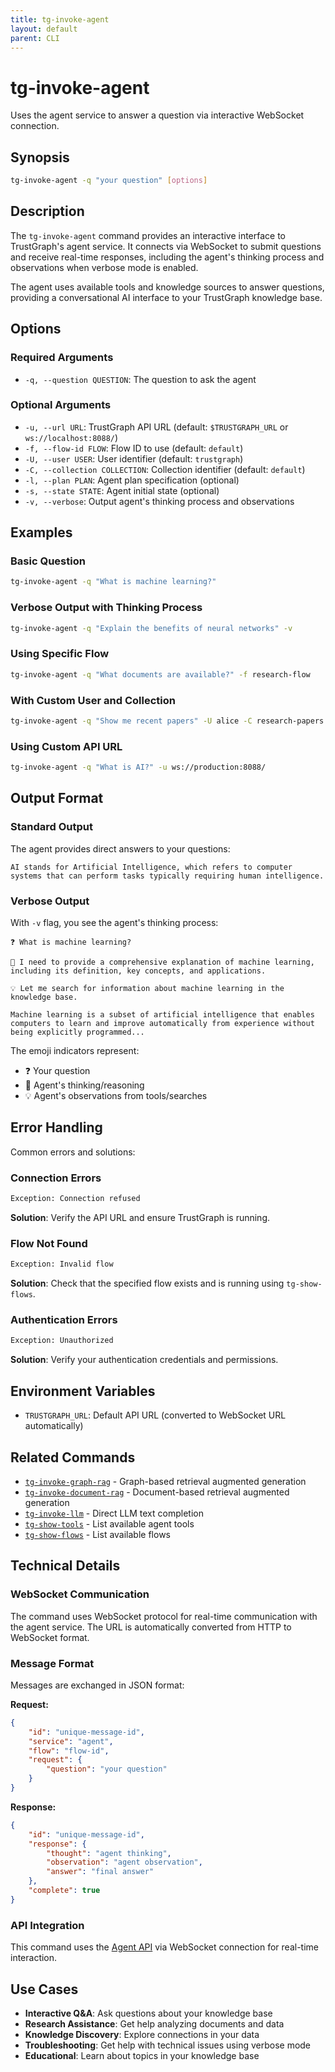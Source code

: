 ```yaml
---
title: tg-invoke-agent
layout: default
parent: CLI
---
```


# tg-invoke-agent

Uses the agent service to answer a question via interactive WebSocket connection.

## Synopsis

```bash
tg-invoke-agent -q "your question" [options]
```

## Description

The `tg-invoke-agent` command provides an interactive interface to TrustGraph's agent service. It connects via WebSocket to submit questions and receive real-time responses, including the agent's thinking process and observations when verbose mode is enabled.

The agent uses available tools and knowledge sources to answer questions, providing a conversational AI interface to your TrustGraph knowledge base.

## Options

### Required Arguments

- `-q, --question QUESTION`: The question to ask the agent

### Optional Arguments

- `-u, --url URL`: TrustGraph API URL (default: `$TRUSTGRAPH_URL` or `ws://localhost:8088/`)
- `-f, --flow-id FLOW`: Flow ID to use (default: `default`)
- `-U, --user USER`: User identifier (default: `trustgraph`)
- `-C, --collection COLLECTION`: Collection identifier (default: `default`)
- `-l, --plan PLAN`: Agent plan specification (optional)
- `-s, --state STATE`: Agent initial state (optional)
- `-v, --verbose`: Output agent's thinking process and observations

## Examples

### Basic Question
```bash
tg-invoke-agent -q "What is machine learning?"
```

### Verbose Output with Thinking Process
```bash
tg-invoke-agent -q "Explain the benefits of neural networks" -v
```

### Using Specific Flow
```bash
tg-invoke-agent -q "What documents are available?" -f research-flow
```

### With Custom User and Collection
```bash
tg-invoke-agent -q "Show me recent papers" -U alice -C research-papers
```

### Using Custom API URL
```bash
tg-invoke-agent -q "What is AI?" -u ws://production:8088/
```

## Output Format

### Standard Output
The agent provides direct answers to your questions:

```
AI stands for Artificial Intelligence, which refers to computer systems that can perform tasks typically requiring human intelligence.
```

### Verbose Output
With `-v` flag, you see the agent's thinking process:

```
❓ What is machine learning?

🤔 I need to provide a comprehensive explanation of machine learning, including its definition, key concepts, and applications.

💡 Let me search for information about machine learning in the knowledge base.

Machine learning is a subset of artificial intelligence that enables computers to learn and improve automatically from experience without being explicitly programmed...
```

The emoji indicators represent:
- ❓ Your question
- 🤔 Agent's thinking/reasoning
- 💡 Agent's observations from tools/searches

## Error Handling

Common errors and solutions:

### Connection Errors
```bash
Exception: Connection refused
```
**Solution**: Verify the API URL and ensure TrustGraph is running.

### Flow Not Found
```bash
Exception: Invalid flow
```
**Solution**: Check that the specified flow exists and is running using `tg-show-flows`.

### Authentication Errors
```bash
Exception: Unauthorized
```
**Solution**: Verify your authentication credentials and permissions.

## Environment Variables

- `TRUSTGRAPH_URL`: Default API URL (converted to WebSocket URL automatically)

## Related Commands

- [`tg-invoke-graph-rag`](tg-invoke-graph-rag.md) - Graph-based retrieval augmented generation
- [`tg-invoke-document-rag`](tg-invoke-document-rag.md) - Document-based retrieval augmented generation
- [`tg-invoke-llm`](tg-invoke-llm.md) - Direct LLM text completion
- [`tg-show-tools`](tg-show-tools.md) - List available agent tools
- [`tg-show-flows`](tg-show-flows.md) - List available flows

## Technical Details

### WebSocket Communication
The command uses WebSocket protocol for real-time communication with the agent service. The URL is automatically converted from HTTP to WebSocket format.

### Message Format
Messages are exchanged in JSON format:

**Request:**
```json
{
    "id": "unique-message-id",
    "service": "agent",
    "flow": "flow-id",
    "request": {
        "question": "your question"
    }
}
```

**Response:**
```json
{
    "id": "unique-message-id",
    "response": {
        "thought": "agent thinking",
        "observation": "agent observation",
        "answer": "final answer"
    },
    "complete": true
}
```

### API Integration
This command uses the [Agent API](../apis/api-agent.md) via WebSocket connection for real-time interaction.

## Use Cases

- **Interactive Q&A**: Ask questions about your knowledge base
- **Research Assistance**: Get help analyzing documents and data
- **Knowledge Discovery**: Explore connections in your data
- **Troubleshooting**: Get help with technical issues using verbose mode
- **Educational**: Learn about topics in your knowledge base
